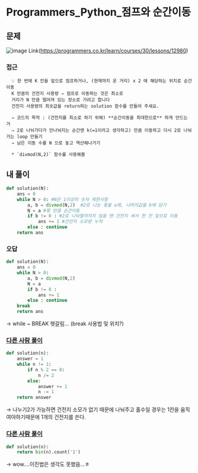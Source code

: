 # Programmers_Python_점프와 순간이동

## 문제
![image](https://user-images.githubusercontent.com/99947811/170419187-3cc23cf7-9d00-4e11-b0a9-d8b2f149ec71.png)
Link(https://programmers.co.kr/learn/courses/30/lessons/12980)

</aside>

### 접근

      💡 한 번에 K 칸을 앞으로 점프하거나, (현재까지 온 거리) x 2 에 해당하는 위치로 순간이동
      K 만큼의 건전지 사용량 ⇒ 점프로 이동하는 것은 최소로
      거리가 N 만큼 떨어져 있는 장소로 가려고 합니다
      건전지 사용량의 최솟값을 return하는 solution 함수를 만들어 주세요.

      ⇒ 코드의 목적 : (건전지를 최소로 하기 위해) **순간이동을 최대한으로** 하게 만드는 거
      ⇒ 2로 나눠가다가 안나눠지는 순간엔 k(=1이라고 생각하고) 만큼 이동하고 다시 2로 나눠가는 loop 만들기
      ⇒ 남은 이동 수를 N 으로 놓고 역산해나가기

      * `divmod(N,2)` 함수를 사용해봄

</aside>

## 내 풀이

```python
def solution(N):
    ans = 0
    while N > 0: #N은 1이상의 숫자 제한사항
        a, b = divmod(N,2)  #2로 나눈 몫을 a에, 나머지값을 b에 담기
        N = a #몫 만큼 순간이동
        if b != 0 : #2로 나눠떨어지지 않을 땐 건전지 써서 한 칸 앞으로 이동
            ans += 1 #건전지 소모량 누적
        else : continue
    return ans
```

### 오답

```python
def solution(N):
    ans = 0
    while N > 0:
        a, b = divmod(N,2)
        N = a
        if b != 0 :
            ans += 1
        else : continue
    break
    return ans
```

→ while ~ BREAK 헷갈림… (break 사용법 및 위치?)

</aside>


### [다른 사람 풀이](https://bladejun.tistory.com/143)

```python
def solution(n):
    answer = 1
    while n != 1:
        if n % 2 == 0:
            n /= 2
        else:
            answer += 1
            n -= 1
    return answer
```

→ 나누기2가 가능하면 건전지 소모가 없기 때문에 나눠주고 홀수일 경우는 1칸을 움직여야하기때문에 1개의 건전지를 쓴다.

### [다른 사람 풀이](https://programmers.co.kr/learn/courses/30/lessons/12980/solution_groups?language=python3)

```python
def solution(n):
    return bin(n).count('1')
```

→ wow….이진법은 생각도 못했음…ㅎ
